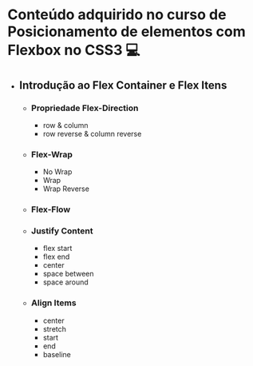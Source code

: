 # Conteúdo adquirido no curso de Posicionamento de elementos com Flexbox no CSS3 :computer:

- ## Introdução ao Flex Container e Flex Itens
    - ### Propriedade Flex-Direction
        - row & column
        - row reverse & column reverse
    - ### Flex-Wrap
        - No Wrap
        - Wrap
        - Wrap Reverse
    - ### Flex-Flow
    - ### Justify Content
        - flex start
        - flex end
        - center
        - space between
        - space around
    - ### Align Items
        - center
        - stretch
        - start
        - end
        - baseline